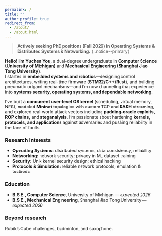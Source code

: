 ```yaml
---
permalink: /
title: ""
author_profile: true
redirect_from:
  - /about/
  - /about.html
---
```


> **Actively seeking PhD positions (Fall 2026) in Operating Systems & Distributed Systems & Networking.**
> {:.notice--primary}

**Hello! I’m Yuchen You**, a dual-degree undergraduate in **Computer Science (University of Michigan)** and **Mechanical Engineering (Shanghai Jiao Tong University)**.  
I started in **embedded systems and robotics**—designing control architectures, writing real-time firmware (**STM32/C++/Rust**), and building pneumatic origami mechanisms—and I’m now channeling that experience into **systems security, operating systems, and dependable networking**.

I’ve built a **concurrent user-level OS kernel** (scheduling, virtual memory, NFS), modeled **Mininet** topologies with custom TCP and **DASH** streaming, and explored real-world attack vectors including **padding-oracle exploits, ROP chains,** and **steganalysis**. I’m passionate about hardening **kernels, protocols, and applications** against adversaries and pushing reliability in the face of faults.

### Research Interests

- **Operating Systems:** distributed systems, data consistency, reliability
- **Networking:** network security; privacy in ML dataset training
- **Security:** Unix kernel security design; ethical hacking
- **Protocols & Simulation:** reliable network protocols; emulation & testbeds

### Education

- **B.S.E., Computer Science**, University of Michigan — _expected 2026_
- **B.S.E., Mechanical Engineering**, Shanghai Jiao Tong University — _expected 2026_

### Beyond research

Rubik’s Cube challenges, badminton, and saxophone.
